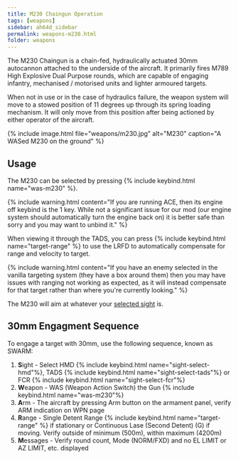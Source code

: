```yaml
---
title: M230 Chaingun Operation
tags: [weapons]
sidebar: ah64d_sidebar
permalink: weapons-m230.html
folder: weapons
---
```


The M230 Chaingun is a chain-fed, hydraulically actuated 30mm autocannon attached to the underside of the aircraft. It primarily fires M789 High Explosive Dual Purpose rounds, which are capable of engaging infantry, mechanised / motorised units and lighter armoured targets.

When not in use or in the case of hydraulics failure, the weapon system will move to a stowed position of 11 degrees up through its spring loading mechanism. It will only move from this position after being actioned by either operator of the aircraft.

{% include image.html file="weapons/m230.jpg" alt="M230" caption="A WASed M230 on the ground" %}

## Usage

The M230 can be selected by pressing {% include keybind.html name="was-m230" %}.

{% include warning.html content="If you are running ACE, then its engine off keybind is the 1 key. While not a significant issue for our mod (our engine system should automatically turn the engine back on) it is better safe than sorry and you may want to unbind it." %}

When viewing it through the TADS, you can press {% include keybind.html name="target-range" %} to use the LRFD to automatically compensate for range and velocity to target.

{% include warning.html content="If you have an enemy selected in the vanilla targeting system (they have a box around them) then you may have issues with ranging not working as expected, as it will instead compensate for that target rather than where you're currently looking." %}

The M230 will aim at whatever your [selected sight](weapons-sights.html) is.

## 30mm Engagment Sequence

To engage a target with 30mm, use the following sequence, known as SWARM:

1. **S**ight - Select HMD {% include keybind.html name="sight-select-hmd"%}, TADS {% include keybind.html name="sight-select-tads"%} or FCR {% include keybind.html name="sight-select-fcr"%}
2. **W**eapon - WAS (Weapon Action Switch) the Gun {% include keybind.html name="was-m230"%}
3. **A**rm - The aircraft by pressing Arm button on the armament panel, verify ARM indication on WPN page
4. **R**ange - Single Detent Range {% include keybind.html name="target-range" %} if stationary or Continuous Lase (Second Detent) (G) if moving. Verify outside of minimum (500m), within maximum (4200m)
5. **M**essages - Verify round count, Mode (NORM/FXD) and no EL LIMIT or AZ LIMIT, etc. displayed